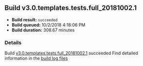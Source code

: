 ## Build v3.0.templates.tests.full_20181002.1
- **Build result:** `succeeded`
- **Build queued:** 10/2/2018 4:18:06 PM
- **Build duration:** 308.67 minutes
### Details
Build [v3.0.templates.tests.full_20181002.1](https://winappstudio.visualstudio.com/web/build.aspx?pcguid=a4ef43be-68ce-4195-a619-079b4d9834c2&builduri=vstfs%3a%2f%2f%2fBuild%2fBuild%2f26350) succeeded
Find detailed information in the [build log files](https://uwpctdiags.blob.core.windows.net/buildlogs/v3.0.templates.tests.full_20181002.1_logs.zip)
